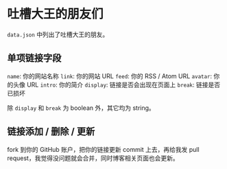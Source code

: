 # 吐槽大王的朋友们

`data.json` 中列出了吐槽大王的朋友。

## 单项链接字段 ##

`name`: 你的网站名称
`link`: 你的网站 URL
`feed`: 你的 RSS / Atom URL
`avatar`: 你的头像 URL
`intro`: 你的简介
`display`: 链接是否会出现在页面上
`break`: 链接是否已损坏

除 `display` 和 `break` 为 boolean 外，其它均为 string。

## 链接添加 / 删除 / 更新 ##

fork 到你的 GitHub 账户，把你的链接更新 commit 上去，再给我发 pull request，我觉得没问题就会合并，同时博客相关页面也会更新。